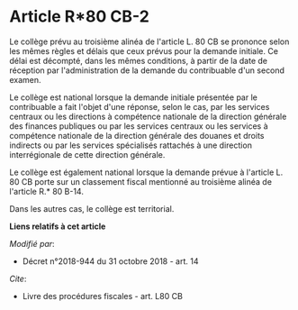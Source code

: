 # Article R*80 CB-2

Le collège prévu au troisième alinéa de l'article L. 80 CB se prononce selon les mêmes règles et délais que ceux prévus pour
la demande initiale. Ce délai est décompté, dans les mêmes conditions, à partir de la date de réception par l'administration
de la demande du contribuable d'un second examen.

Le collège est national lorsque la demande initiale présentée par le contribuable a fait l'objet d'une réponse, selon le cas,
par les services centraux ou les directions à compétence nationale de la direction générale des finances publiques ou par les
services centraux ou les services à compétence nationale de la direction générale des douanes et droits indirects ou par les
services spécialisés rattachés à une direction interrégionale de cette direction générale.

Le collège est également national lorsque la demande prévue à l'article L. 80 CB porte sur un classement fiscal mentionné au
troisième alinéa de l'article R.* 80 B-14.

Dans les autres cas, le collège est territorial.

**Liens relatifs à cet article**

_Modifié par_:

  - Décret n°2018-944 du 31 octobre 2018 - art. 14

_Cite_:

  - Livre des procédures fiscales - art. L80 CB
